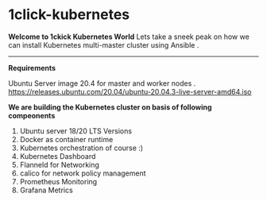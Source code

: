 # 1click-kubernetes
**Welcome to 1ckick Kubernetes World**
Lets take a sneek peak on how we can install Kubernetes multi-master cluster using Ansible .
______________________________________________________________________________________________

**Requirements**

Ubuntu Server image 20.4 for master and worker nodes .
https://releases.ubuntu.com/20.04/ubuntu-20.04.3-live-server-amd64.iso

**We are building the Kubernetes cluster on basis of following compeonents**

1) Ubuntu server 18/20 LTS Versions 
2) Docker as container runtime
3) Kubernetes orchestration of course :)
4) Kubernetes Dashboard
5) Flanneld for Networking
6) calico for network policy management 
7) Prometheus Monitoring
8) Grafana Metrics



 
